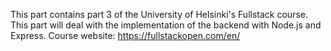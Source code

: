 This part contains part 3 of the University of Helsinki's Fullstack course. This part will deal with the implementation of the backend with Node.js and Express.
Course website: https://fullstackopen.com/en/
